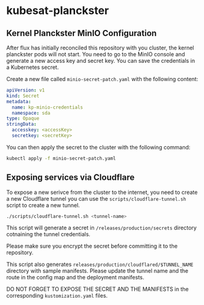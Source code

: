 # kubesat-planckster

## Kernel Planckster MinIO Configuration
After flux has initially reconciled this repository with you cluster, the kernel planckster pods will not start. You need to go to the MinIO console and generate a new access key and secret key. You can save the credentials in a Kubernetes secret.

Create a new file called `minio-secret-patch.yaml` with the following content:

```yaml
apiVersion: v1
kind: Secret
metadata:
  name: kp-minio-credentials
  namespace: sda
type: Opaque
stringData:
  accesskey: <accessKey>
  secretkey: <secretKey>
```

You can then apply the secret to the cluster with the following command:

```bash
kubectl apply -f minio-secret-patch.yaml
```

## Exposing services via Cloudflare
To expose a new serivce from the cluster to the internet, you need to create a new Cloudflare tunnel you can use the `scripts/cloudflare-tunnel.sh` script to create a new tunnel. 

```bash
./scripts/cloudflare-tunnel.sh <tunnel-name>
```

This script will generate a secret in `/releases/production/secrets` directory cotnaining the tunnel credentials.

Please make sure you encrypt the secret before committing it to the repository.

This script also generates `releases/production/cloudflared/$TUNNEL_NAME` directory with sample manifests. Please update the tunnel name and the route in the config map and the deployment manifests.

DO NOT FORGET TO EXPOSE THE SECRET AND THE MANIFESTS in the corresponding `kustomization.yaml` files.